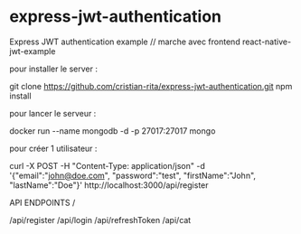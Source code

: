 # express-jwt-authentication

Express JWT authentication example // marche avec frontend react-native-jwt-example

pour installer le server :

git clone https://github.com/cristian-rita/express-jwt-authentication.git
npm install

pour lancer le serveur :

docker run --name mongodb -d -p 27017:27017 mongo

pour créer 1 utilisateur :

curl -X POST -H "Content-Type: application/json" -d '{"email":"john@doe.com", "password":"test", "firstName":"John", "lastName":"Doe"}' http://localhost:3000/api/register

API ENDPOINTS /

/api/register
/api/login
/api/refreshToken
/api/cat
